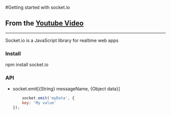 #Getting started with socket.io
## From the [Youtube Video](https://www.youtube.com/watch?v=nN6gFQMr3yU)
---

Socket.io is a JavaScript library for realtime web apps

### Install 
npm install socket.io

### API
* socket.emit[{String} messageName, {Object data}]
	```javascript
		socket.emit('myData', {
		key: 'My value'
	});
	```
